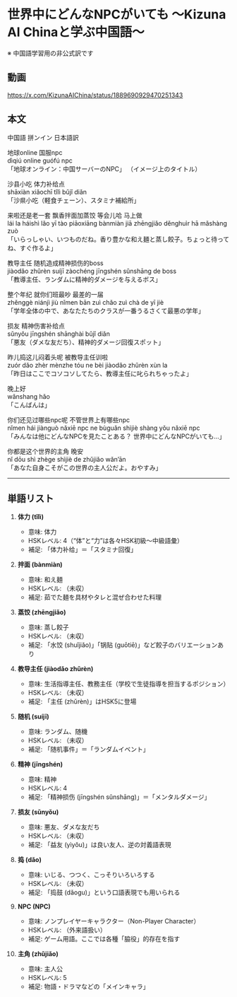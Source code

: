 # 世界中にどんなNPCがいても 〜Kizuna AI Chinaと学ぶ中国語〜
※ 中国語学習用の非公式訳です

## 動画
https://x.com/KizunaAIChina/status/1889690929470251343

## 本文

中国語 拼ンイン 日本語訳

地球online 国服npc  
dìqiú online  guófú npc  
「地球オンライン：中国サーバーのNPC」  （イメージ上のタイトル）  

沙县小吃 体力补给点  
shāxiàn xiǎochī tǐlì bǔjǐ diǎn  
「沙県小吃（軽食チェーン）、スタミナ補給所」  

来啦还是老一套 飘香拌面加蒸饺 等会儿哈 马上做  
lái la háishì lǎo yī tào  piāoxiāng bànmiàn jiā zhēngjiǎo  děnghuìr hā  mǎshàng zuò  
「いらっしゃい、いつものだね。香り豊かな和え麺と蒸し餃子。ちょっと待ってね、すぐ作るよ」  

教导主任 随机造成精神损伤的boss  
jiàodǎo zhǔrèn  suíjī zàochéng jīngshén sǔnshāng de boss  
「教導主任、ランダムに精神的ダメージを与えるボス」  

整个年纪 就你们班最吵 最差的一届  
zhěnggè niánjì  jiù nǐmen bān zuì chǎo  zuì chà de yī jiè  
「学年全体の中で、あなたたちのクラスが一番うるさくて最悪の学年」  

损友 精神伤害补给点  
sǔnyǒu  jīngshén shānghài bǔjǐ diǎn  
「悪友（ダメな友だち）、精神的ダメージ回復スポット」  

昨儿捣这儿闷着头呢 被教导主任训啦  
zuór dǎo zhèr mènzhe tóu ne  bèi jiàodǎo zhǔrèn xùn la  
「昨日はここでコソコソしてたら、教導主任に叱られちゃったよ」  

晚上好  
wǎnshang hǎo  
「こんばんは」  

你们还见过哪些npc呢 不管世界上有哪些npc  
nǐmen hái jiànguò nǎxiē npc ne  bùguǎn shìjiè shàng yǒu nǎxiē npc  
「みんなは他にどんなNPCを見たことある？ 世界中にどんなNPCがいても…」  

你都是这个世界的主角 晚安  
nǐ dōu shì zhège shìjiè de zhǔjiǎo  wǎn’ān  
「あなた自身こそがこの世界の主人公だよ。おやすみ」  

---

## 単語リスト

1. **体力 (tǐlì)**
   - 意味: 体力
   - HSKレベル: 4（“体”と“力”は各々HSK初級～中級語彙）
   - 補足: 「体力补给」＝「スタミナ回復」

2. **拌面 (bànmiàn)**
   - 意味: 和え麺
   - HSKレベル: （未収）
   - 補足: 茹でた麺を具材やタレと混ぜ合わせた料理

3. **蒸饺 (zhēngjiǎo)**
   - 意味: 蒸し餃子
   - HSKレベル: （未収）
   - 補足: 「水饺 (shuǐjiǎo)」「锅贴 (guōtiē)」など餃子のバリエーションあり

4. **教导主任 (jiàodǎo zhǔrèn)**
   - 意味: 生活指導主任、教務主任（学校で生徒指導を担当するポジション）
   - HSKレベル: （未収）
   - 補足: 「主任 (zhǔrèn)」はHSK5に登場

5. **随机 (suíjī)**
   - 意味: ランダム、随機
   - HSKレベル: （未収）
   - 補足: 「随机事件」＝「ランダムイベント」

6. **精神 (jīngshén)**
   - 意味: 精神
   - HSKレベル: 4
   - 補足: 「精神损伤 (jīngshén sǔnshāng)」＝「メンタルダメージ」

7. **损友 (sǔnyǒu)**
   - 意味: 悪友、ダメな友だち
   - HSKレベル: （未収）
   - 補足: 「益友 (yìyǒu)」は良い友人、逆の対義語表現

8. **捣 (dǎo)**
   - 意味: いじる、つつく、こっそりいろいろする
   - HSKレベル: （未収）
   - 補足: 「捣鼓 (dǎogu)」という口語表現でも用いられる

9. **NPC (NPC)**
   - 意味: ノンプレイヤーキャラクター（Non-Player Character）
   - HSKレベル: （外来語扱い）
   - 補足: ゲーム用語。ここでは各種「脇役」的存在を指す

10. **主角 (zhǔjiǎo)**
    - 意味: 主人公
    - HSKレベル: 5
    - 補足: 物語・ドラマなどの「メインキャラ」
